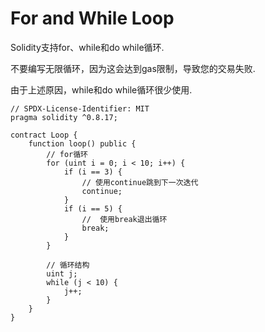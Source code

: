 # For and While Loop

Solidity支持for、while和do while循环.

不要编写无限循环，因为这会达到gas限制，导致您的交易失败.

由于上述原因，while和do while循环很少使用.

```solidity
// SPDX-License-Identifier: MIT
pragma solidity ^0.8.17;

contract Loop {
    function loop() public {
        // for循环
        for (uint i = 0; i < 10; i++) {
            if (i == 3) {
                // 使用continue跳到下一次迭代
                continue;
            }
            if (i == 5) {
                //  使用break退出循环
                break;
            }
        }

        // 循环结构
        uint j;
        while (j < 10) {
            j++;
        }
    }
}
```